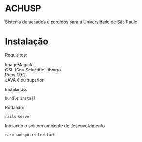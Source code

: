 ACHUSP
==================

Sistema de achados e perdidos para a Universidade de São Paulo

Instalação
==========

Requisitos:

ImageMagick  
GSL (Gnu Scientific Library)  
Ruby 1.9.2  
JAVA 6 ou superior  

Instalando:

```bash
bundle install
```
Rodando:

```bash
rails server
```

Iniciando o solr em ambiente de desenvolvimento
```bash
rake sunspot:solr:start

